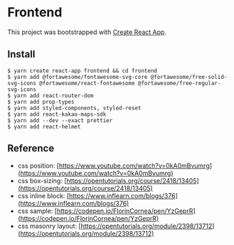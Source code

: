 # Frontend

This project was bootstrapped with [Create React App](https://github.com/facebook/create-react-app).

## Install
```
$ yarn create react-app frontend && cd frontend
$ yarn add @fortawesome/fontawesome-svg-core @fortawesome/free-solid-svg-icons @fortawesome/react-fontawesome @fortawesome/free-regular-svg-icons
$ yarn add react-router-dom
$ yarn add prop-types
$ yarn add styled-components, styled-reset
$ yarn add react-kakao-maps-sdk
$ yarn add --dev --exact prettier
$ yarn add react-helmet
```

## Reference
- css position: [https://www.youtube.com/watch?v=0kA0mBvumrg](https://www.youtube.com/watch?v=0kA0mBvumrg)
- css box-sizing: [https://opentutorials.org/course/2418/13405](https://opentutorials.org/course/2418/13405)
- css inline block: [https://www.inflearn.com/blogs/376](https://www.inflearn.com/blogs/376)
- css sample: [https://codepen.io/FlorinCornea/pen/YzGeprR](https://codepen.io/FlorinCornea/pen/YzGeprR)
- css masonry layout: [https://opentutorials.org/module/2398/13712](https://opentutorials.org/module/2398/13712)